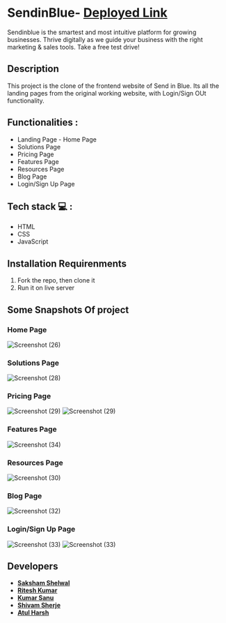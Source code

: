# SendinBlue-  **[Deployed Link](https://spectacular-syrniki-f45532.netlify.app/)**
Sendinblue is the smartest and most intuitive platform for growing businesses. Thrive digitally as we guide your business with the right marketing & sales tools. Take a free test drive!


## Description
This project is the clone of the frontend website of Send in Blue. Its all the landing pages from the original working website, with Login/Sign OUt functionality.

## Functionalities :
<ul>
<li>Landing Page - Home Page</li>
<li>Solutions Page</li>
<li>Pricing Page</li>
<li>Features Page</li>
<li>Resources Page</li>
<li>Blog Page</li>
<li>Login/Sign Up Page</li>
</ul>

## Tech stack  💻 :
<ul>
<li>HTML</li>
<li>CSS</li>
<li>JavaScript</li>
</ul>

## Installation Requirenments
<ol>
<li>Fork the repo, then clone it</li>
<li>Run it on live server</li>

</ol>

## Some Snapshots Of project

### Home Page
![Screenshot (26)](https://i.imgur.com/3p61tnr.png)

### Solutions Page
![Screenshot (28)](https://i.imgur.com/kuNOC6r.png)

### Pricing Page 
![Screenshot (29)](https://i.imgur.com/IgEkE7g.png)
![Screenshot (29)](https://i.imgur.com/4XdEMvo.png)

### Features Page
![Screenshot (34)](https://i.imgur.com/ksYLFkq.png)

### Resources Page
![Screenshot (30)](https://i.imgur.com/jYrvqIm.png)

### Blog Page
![Screenshot (32)](https://i.imgur.com/CfCWNnV.png)

### Login/Sign Up Page
![Screenshot (33)](https://i.imgur.com/NmCEpKQ.png)
![Screenshot (33)](https://i.imgur.com/WiCANtc.png)


## Developers

 - **[Saksham Shelwal](https://github.com/skshm2000)**
 - **[Ritesh Kumar](https://github.com/ritesh19331)**
 - **[Kumar Sanu](https://github.com/sanuatmasai)**
 - **[Shivam Sherje](https://github.com/shivamsherje)**
 - **[Atul Harsh](https://github.com/atulharsh22)**
